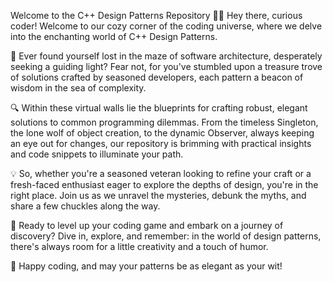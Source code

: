 Welcome to the C++ Design Patterns Repository 🎩🤓
Hey there, curious coder! Welcome to our cozy corner of the coding universe, where we delve into the enchanting world of C++ Design Patterns.

🌟 Ever found yourself lost in the maze of software architecture, desperately seeking a guiding light? Fear not, for you've stumbled upon a treasure trove of solutions crafted by seasoned developers, each pattern a beacon of wisdom in the sea of complexity.

🔍 Within these virtual walls lie the blueprints for crafting robust, elegant solutions to common programming dilemmas. From the timeless Singleton, the lone wolf of object creation, to the dynamic Observer, always keeping an eye out for changes, our repository is brimming with practical insights and code snippets to illuminate your path.

💡 So, whether you're a seasoned veteran looking to refine your craft or a fresh-faced enthusiast eager to explore the depths of design, you're in the right place. Join us as we unravel the mysteries, debunk the myths, and share a few chuckles along the way.

🚀 Ready to level up your coding game and embark on a journey of discovery? Dive in, explore, and remember: in the world of design patterns, there's always room for a little creativity and a touch of humor.

🎉 Happy coding, and may your patterns be as elegant as your wit!